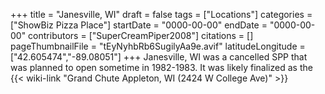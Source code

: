 +++
title = "Janesville, WI"
draft = false
tags = ["Locations"]
categories = ["ShowBiz Pizza Place"]
startDate = "0000-00-00"
endDate = "0000-00-00"
contributors = ["SuperCreamPiper2008"]
citations = []
pageThumbnailFile = "tEyNyhbRb6SugilyAa9e.avif"
latitudeLongitude = ["42.605474","-89.08051"]
+++
Janesville, WI was a cancelled SPP that was planned to open sometime in 1982-1983.
It was likely finalized as the {{< wiki-link "Grand Chute Appleton, WI (2424 W College Ave)" >}}
